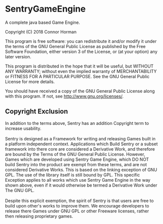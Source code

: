 # SentryGameEngine
A complete java based Game Engine.

Copyright (C) 2018  Connor Horman

This program is free software: you can redistribute it and/or modify
it under the terms of the GNU General Public License as published by
the Free Software Foundation, either version 3 of the License, or
(at your option) any later version.

This program is distributed in the hope that it will be useful,
but WITHOUT ANY WARRANTY; without even the implied warranty of
MERCHANTABILITY or FITNESS FOR A PARTICULAR PURPOSE.  See the
GNU General Public License for more details.

You should have received a copy of the GNU General Public License
along with this program.  If not, see <http://www.gnu.org/licenses/>.

<h2>Copyright Exclusion</h2>
In addition to the terms above, Sentry has an addition Copyright term to increase usability.<br/><br/>
Sentry is designed as a Framework for writing and releasing Games built in a platform independent context. Applications which Build Sentry or a subset framework into there core are considered a Derivative Work, and therefore are bound by the Terms of the GNU General Public License. 
However, Games which are developed using Sentry Game Engine, which DO NOT build Sentry into the product are exempt from these terms, and are not considered Derivative Works. This is based on the linking exception of GNU GPL. The use of the library itself is still bound by GPL. 
This specific Exception applies to all works which use Sentry Game Engine in the way shown above, even if it would otherwise be termed a Derivative Work under The GNU GPL. <br/><br/>
Despite this explicit exemption, the spirit of Sentry is that users are free to build upon other's works to improve them. We encourage developers to release there Games under GNU GPL or other Freeware licenses, rather then releasing proprietary games.



